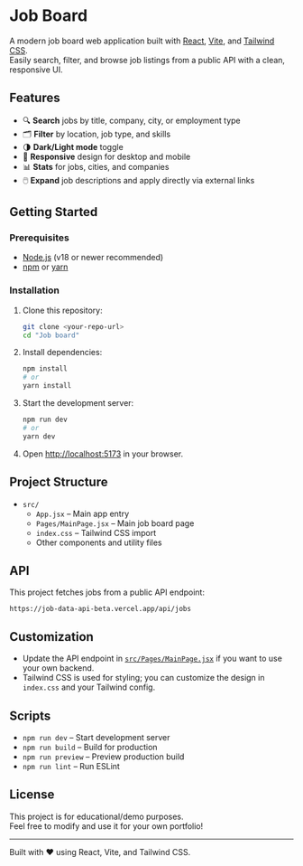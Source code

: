 # Job Board

A modern job board web application built with [React](https://react.dev/), [Vite](https://vitejs.dev/), and [Tailwind CSS](https://tailwindcss.com/).  
Easily search, filter, and browse job listings from a public API with a clean, responsive UI.

## Features

- 🔍 **Search** jobs by title, company, city, or employment type
- 🗂️ **Filter** by location, job type, and skills
- 🌗 **Dark/Light mode** toggle
- 📱 **Responsive** design for desktop and mobile
- 📊 **Stats** for jobs, cities, and companies
- 🖱️ **Expand** job descriptions and apply directly via external links

## Getting Started

### Prerequisites

- [Node.js](https://nodejs.org/) (v18 or newer recommended)
- [npm](https://www.npmjs.com/) or [yarn](https://yarnpkg.com/)

### Installation

1. Clone this repository:
   ```sh
   git clone <your-repo-url>
   cd "Job board"
   ```

2. Install dependencies:
   ```sh
   npm install
   # or
   yarn install
   ```

3. Start the development server:
   ```sh
   npm run dev
   # or
   yarn dev
   ```

4. Open [http://localhost:5173](http://localhost:5173) in your browser.

## Project Structure

- `src/`
  - `App.jsx` – Main app entry
  - `Pages/MainPage.jsx` – Main job board page
  - `index.css` – Tailwind CSS import
  - Other components and utility files

## API

This project fetches jobs from a public API endpoint:
```
https://job-data-api-beta.vercel.app/api/jobs
```

## Customization

- Update the API endpoint in [`src/Pages/MainPage.jsx`](src/Pages/MainPage.jsx) if you want to use your own backend.
- Tailwind CSS is used for styling; you can customize the design in `index.css` and your Tailwind config.

## Scripts

- `npm run dev` – Start development server
- `npm run build` – Build for production
- `npm run preview` – Preview production build
- `npm run lint` – Run ESLint

## License

This project is for educational/demo purposes.  
Feel free to modify and use it for your own portfolio!

---
Built with ❤️ using React, Vite, and Tailwind CSS.
